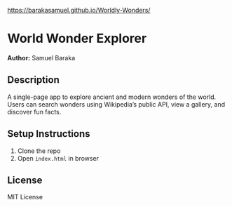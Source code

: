 https://barakasamuel.github.io/Worldly-Wonders/

# World Wonder Explorer 
**Author:** Samuel Baraka  

## Description
A single-page app to explore ancient and modern wonders of the world. Users can search wonders using Wikipedia’s public API, view a gallery, and discover fun facts.

## Setup Instructions
1. Clone the repo
2. Open `index.html` in browser


## License
MIT License

